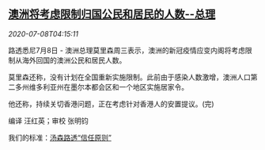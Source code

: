 <!--1594182193000-->
[澳洲将考虑限制归国公民和居民的人数--总理](https://cn.reuters.com/article/australia-epidemic-restrictions-0708-wed-idCNKBS2490GA)
------

<div><i>2020-07-08T04:15:11</i></div><div class="StandardArticleBody_body"><p>路透悉尼7月8日 - 澳洲总理莫里森周三表示，澳洲的新冠疫情应变内阁将考虑限制从海外回国的澳洲公民和居民人数。 </p><p>莫里森还称，没有计划在全国重新实施限制。此前由于感染人数激增，澳洲人口第二多州维多利亚州在墨尔本都会区和一个地区实施居家令。 </p><p>他还称，持续关切香港问题，正在考虑针对香港人的安置提议。(完) </p><div class="Attribution_container"><div class="Attribution_attribution"><p class="Attribution_content">编译 汪红英；审校 张明钧 </p></div></div><div class="StandardArticleBody_trustBadgeContainer"><span class="StandardArticleBody_trustBadgeTitle">我们的标准：</span><span class="trustBadgeUrl"><a href="https://www.thomsonreuters.cn/content/dam/openweb/documents/pdf/china/brochures/about-us-1.pdf">汤森路透“信任原则”</a></span></div></div>
